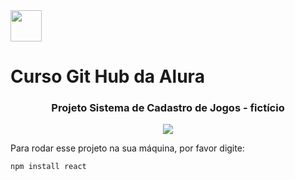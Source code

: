 <img align="center" width="50" height="50" src="https://user-images.githubusercontent.com/55023699/195139301-b4f226f9-ccc8-4627-836e-ed05066e7fa6.png">
<h1 align="left" >Curso Git Hub da Alura</h1>
<h3 align="center" >Projeto Sistema de Cadastro de Jogos - 
fictício </h3>
<p align="center">
<img src="http://img.shields.io/static/v1?label=STATUS&message=EM%20DESENVOLVIMENTO&color=GREEN&style=for-the-badge"/>
</p>

Para rodar esse projeto na sua máquina, por favor digite:

```
npm install react

```
